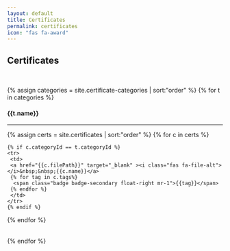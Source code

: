 ```yaml
---
layout: default
title: Certificates
permalink: certificates
icon: "fas fa-award"
---
```

## Certificates
<br />

<div class="row">



{% assign categories = site.certificate-categories | sort:"order" %}
{% for t in categories %}

<div class="col-md-6">
  <h4>{{t.name}}</h4>
  <hr />

  <table class="table table-striped">
  {% assign certs = site.certificates | sort:"order" %}
  {% for c in certs %}

    {% if c.categoryId == t.categoryId %}
    <tr>
     <td>
     <a href="{{c.filePath}}" target="_blank" ><i class="fas fa-file-alt"></i>&nbsp;&nbsp;{{c.name}}</a>
     {% for tag in c.tags%}
      <span class="badge badge-secondary float-right mr-1">{{tag}}</span>
     {% endfor %}
     </td>
    </tr>
    {% endif %}
  {% endfor %}
  </table>
  </div>
{% endfor %}

</div>

